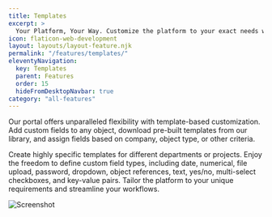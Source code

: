 ```yaml
---
title: Templates
excerpt: >
  Your Platform, Your Way. Customize the platform to your exact needs with flexible customization options. 
icon: flaticon-web-development
layout: layouts/layout-feature.njk
permalink: "/features/templates/"
eleventyNavigation:
  key: Templates
  parent: Features
  order: 15
  hideFromDesktopNavbar: true
category: "all-features"
---
```


Our portal offers unparalleled flexibility with template-based customization. Add custom fields to any object, download pre-built templates from our library, and assign fields based on company, object type, or other criteria. 

Create highly specific templates for different departments or projects. Enjoy the freedom to define custom field types, including date, numerical, file upload, password, dropdown, object references, text, yes/no, multi-select checkboxes, and key-value pairs. Tailor the platform to your unique requirements and streamline your workflows.

<img class="img-fluid" src="{{ baseUrl }}/assets/migrated/templates.gif" alt="Screenshot">